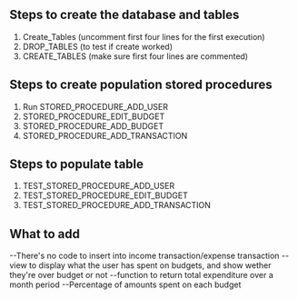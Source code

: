 ## Steps to create the database and tables 
1. Create_Tables (uncomment first four lines for the first execution)
2. DROP_TABLES (to test if create worked)
3. CREATE_TABLES (make sure first four lines are commented)

## Steps to create population stored procedures
1. Run STORED_PROCEDURE_ADD_USER
2. STORED_PROCEDURE_EDIT_BUDGET
3. STORED_PROCEDURE_ADD_BUDGET
4. STORED_PROCEDURE_ADD_TRANSACTION

## Steps to populate table
1. TEST_STORED_PROCEDURE_ADD_USER
2. TEST_STORED_PROCEDURE_EDIT_BUDGET
3. TEST_STORED_PROCEDURE_ADD_TRANSACTION

## What to add 
--There's no code to insert into income transaction/expense transaction
--view to display what the user has spent on budgets, and show wether they're over budget or not 
--function to return total expenditure over a month period 
--Percentage of amounts spent on each budget
